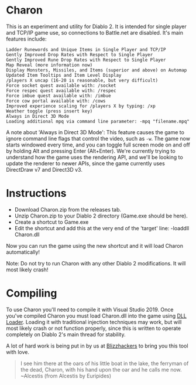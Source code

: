 # Charon

This is an experiment and utility for Diablo 2. It is intended for single player and TCP/IP game use, so connections to Battle.net are disabled. It's main features include:

    Ladder Runewords and Unique Items in Single Player and TCP/IP
    Gently Improved Drop Rates with Respect to Single Player
    Gently Improved Rune Drop Rates with Respect to Single Player
    Map Reveal (more information now)
    Display Monsters, Missiles, and Items (superior and above) on Automap
    Updated Item Tooltips and Item Level Display
    /players X uncap (16-20 is reasonable, but very difficult)
    Force socket quest available with: /socket
    Force respec quest available with: /respec
    Force imbue quest available with: /imbue
    Force cow portal available with: /cows
    Improved experience scaling for /players X by typing: /xp
    Weather toggle (press insert key)
    Always in Direct 3D Mode
    Loading additional mpq via command line parameter: -mpq "filename.mpq"

A note about 'Always in Direct 3D Mode':
    This feature causes the game to ignore command line flags that control the video, such as `-w`. The game now starts windowed every time, and you can toggle full screen mode on and off by holding Alt and pressing Enter (Alt+Enter). We're currently trying to understand how the game uses the rendering API, and we'll be looking to update the renderer to newer APIs, since the game currently uses DirectDraw v7 and Direct3D v3.

# Instructions

- Download Charon.zip from the releases tab.
- Unzip Charon.zip to your Diablo 2 directory (Game.exe should be here).
- Create a shortcut to Game.exe
- Edit the shortcut and add this at the very end of the 'target' line:  -loaddll Charon.dll

Now you can run the game using the new shortcut and it will load Charon automatically!

Note: Do not try to run Charon with any other Diablo 2 modifications. It will most likely crash!

# Compiling

To use Charon you'll need to compile it with Visual Studio 2019. Once you've compiled Charon you must load Charon.dll into the game using [DLL Loader](https://github.com/Nishimura-Katsuo/DLLLoader). Loading it with traditional injection techniques may work, but will most likely crash or not function properly, since this is written to operate completely on Diablo 2's main thread for stability.

A lot of hard work is being put in by us at [Blizzhackers](https://github.com/blizzhackers) to bring you this tool with love.

>I see him there at the oars of his little boat in the lake, the ferryman of the dead, Charon, with his hand upon the oar and he calls me now. ~Alcestis (from Alcestis by Euripides)
